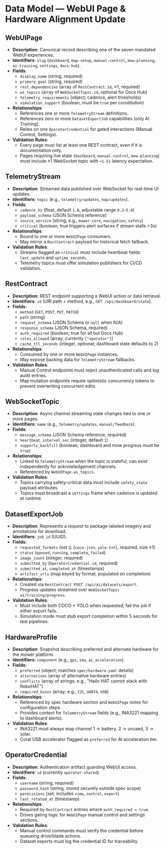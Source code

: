 # Data Model — WebUI Page & Hardware Alignment Update

## WebUIPage
- **Description**: Canonical record describing one of the seven mandated WebUI experiences.
- **Identifiers**: `slug` (`dashboard`, `map-setup`, `manual-control`, `mow-planning`, `ai-training`, `settings`, `docs-hub`).
- **Fields**:
  - `display_name` (string, required)
  - `primary_goal` (string, required)
  - `rest_dependencies` (array of `RestContract.id`, ≥1, required)
  - `ws_topics` (array of `WebSocketTopic.id`, optional for Docs Hub)
  - `telemetry_requirements` (object; cadence, alert thresholds)
  - `simulation_support` (boolean, must be `true` per constitution)
- **Relationships**:
  - References one or more `TelemetryStream` definitions.
  - References zero or more `DatasetExportJob` capabilities (only AI Training).
  - Relies on one `OperatorCredential` for gated interactions (Manual Control, Settings).
- **Validation Rules**:
  - Every page must list at least one REST contract, even if it is documentation only.
  - Pages requiring live state (`dashboard`, `manual-control`, `mow-planning`) must include ≥1 WebSocket topic with `<1.5s` latency expectation.

## TelemetryStream
- **Description**: Streamed data published over WebSocket for real-time UI updates.
- **Identifiers**: `topic` (e.g., `telemetry/updates`, `map/updates`).
- **Fields**:
  - `cadence_hz` (float, default `1.0`, adjustable range `0.2–5.0`)
  - `payload_schema` (JSON Schema reference)
  - `source_service` (string, e.g., `mower-core`, `navigation`, `safety`)
  - `critical` (boolean; true triggers alert surfaces if stream stalls >3s)
- **Relationships**:
  - Bound to one or more `WebUIPage` consumers.
  - May mirror a `RestContract` payload for historical fetch fallback.
- **Validation Rules**:
  - Streams flagged as `critical` must include heartbeat fields `last_update` and `uptime_seconds`.
  - Telemetry topics must offer simulation publishers for CI/CD validation.

## RestContract
- **Description**: REST endpoint supporting a WebUI action or data retrieval.
- **Identifiers**: `id` (URI path + method, e.g., `GET /api/dashboard/state`).
- **Fields**:
  - `method` (`GET`, `POST`, `PUT`, `PATCH`)
  - `path` (string)
  - `request_schema` (JSON Schema or `null` when N/A)
  - `response_schema` (JSON Schema, required)
  - `auth_required` (boolean; true for all but Docs Hub)
  - `roles_allowed` (array; currently `["operator"]`)
  - `cache_ttl_seconds` (integer, optional; dashboard state defaults to 2)
- **Relationships**:
  - Consumed by one or more `WebUIPage` instances.
  - May expose backing data for `TelemetryStream` fallbacks.
- **Validation Rules**:
  - Manual Control endpoints must reject unauthenticated calls and log audit entries.
  - Map mutation endpoints require optimistic concurrency tokens to prevent overwriting concurrent edits.

## WebSocketTopic
- **Description**: Async channel streaming state changes tied to one or more pages.
- **Identifiers**: `name` (e.g., `telemetry/updates`, `manual/feedback`).
- **Fields**:
  - `message_schema` (JSON Schema reference, required)
  - `heartbeat_interval_sec` (integer, default `1`)
  - `supports_backfill` (boolean; dashboard and mow progress must be `true`)
- **Relationships**:
  - Linked to `TelemetryStream` when the topic is stateful; can exist independently for acknowledgement channels.
  - Referenced by `WebUIPage.ws_topics`.
- **Validation Rules**:
  - Topics carrying safety-critical data must include `safety_state` payload attributes.
  - Topics must broadcast a `settings` frame when cadence is updated at runtime.

## DatasetExportJob
- **Description**: Represents a request to package labeled imagery and annotations for download.
- **Identifiers**: `job_id` (UUID).
- **Fields**:
  - `requested_formats` (set ⊆ {`coco-json`, `yolo-txt`}, required, size ≥1)
  - `status` (`queued`, `running`, `complete`, `failed`)
  - `image_count` (integer, required)
  - `submitted_by` (`OperatorCredential.id`, required)
  - `submitted_at`, `completed_at` (timestamps)
  - `artifact_urls` (map keyed by format; populated on completion)
- **Relationships**:
  - Created via `RestContract POST /api/ai/datasets/export`.
  - Progress updates streamed over `WebSocketTopic ai/training/progress`.
- **Validation Rules**:
  - Must include both COCO + YOLO when requested; fail the job if either export fails.
  - Simulation mode must stub export completion within 5 seconds for test pipelines.

## HardwareProfile
- **Description**: Snapshot describing preferred and alternate hardware for the mower platform.
- **Identifiers**: `component` (e.g., `gps`, `imu`, `ai_acceleration`).
- **Fields**:
  - `preferred` (object; matches `spec/hardware.yaml` details)
  - `alternatives` (array of alternative hardware entries)
  - `conflicts` (array of strings; e.g., "Hailo HAT cannot stack with RoboHAT")
  - `required_buses` (array; e.g., `I2C`, `UART4`, `USB`)
- **Relationships**:
  - Referenced by spec hardware section and `WebUIPage` notes for configuration steps.
  - Provides context for `TelemetryStream` fields (e.g., INA3221 mapping to dashboard alerts).
- **Validation Rules**:
  - INA3221 must always map channel 1 → battery, 2 → unused, 3 → solar.
  - Coral USB accelerator flagged as `preferred` for AI acceleration tier.

## OperatorCredential
- **Description**: Authentication artifact guarding WebUI access.
- **Identifiers**: `id` (currently `operator-shared`).
- **Fields**:
  - `username` (string, required)
  - `password_hash` (string, stored securely outside spec scope)
  - `permissions` (set; includes `view`, `control`, `export`)
  - `last_rotated_at` (timestamp)
- **Relationships**:
  - Required by `RestContract` entries where `auth_required = true`.
  - Drives gating logic for `WebUIPage` manual control and settings sections.
- **Validation Rules**:
  - Manual control commands must verify the credential before queueing drive/blade actions.
  - Dataset exports must log the credential ID for traceability.